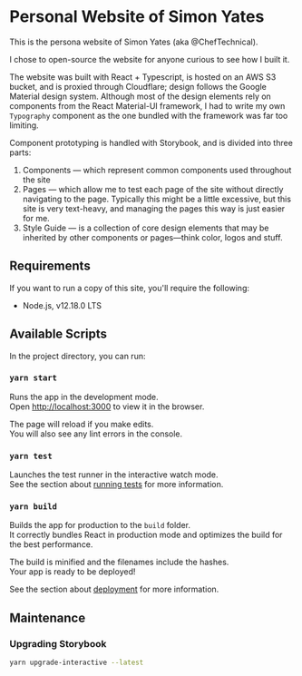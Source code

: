 # Personal Website of Simon Yates

This is the persona website of Simon Yates (aka @ChefTechnical).

I chose to open-source the website for anyone curious to see how I built it.

The website was built with React + Typescript, is hosted on an AWS S3 bucket, and is proxied through Cloudflare; design follows the Google Material design system. Although most of the design elements rely on components from the React Material-UI framework, I had to write my own `Typography` component as the one bundled with the framework was far too limiting.

Component prototyping is handled with Storybook, and is divided into three parts: 

1. Components — which represent common components used throughout the site
2. Pages — which allow me to test each page of the site without directly navigating to the page. Typically this might be a little excessive, but this site is very text-heavy, and managing the pages this way is just easier for me.
3. Style Guide — is a collection of core design elements that may be inherited by other components or pages—think color, logos and stuff.

## Requirements

If you want to run a copy of this site, you'll require the following:

- Node.js, v12.18.0 LTS

## Available Scripts

In the project directory, you can run:

### `yarn start`

Runs the app in the development mode.<br />
Open [http://localhost:3000](http://localhost:3000) to view it in the browser.

The page will reload if you make edits.<br />
You will also see any lint errors in the console.

### `yarn test`

Launches the test runner in the interactive watch mode.<br />
See the section about [running tests](https://facebook.github.io/create-react-app/docs/running-tests) for more information.

### `yarn build`

Builds the app for production to the `build` folder.<br />
It correctly bundles React in production mode and optimizes the build for the best performance.

The build is minified and the filenames include the hashes.<br />
Your app is ready to be deployed!

See the section about [deployment](https://facebook.github.io/create-react-app/docs/deployment) for more information.

## Maintenance

### Upgrading Storybook

```bash
yarn upgrade-interactive --latest
```